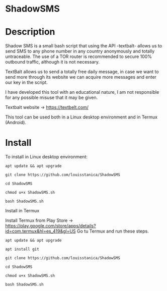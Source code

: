 # ShadowSMS


# Description

Shadow SMS is a small bash script that using the API -textbalt- allows us to send SMS to any phone number in any country anonymously and totally untraceable.
The use of a TOR router is recommended to secure 100% outbound traffic, although it is not necessary.

TextBalt allows us to send a totally free daily message, in case we want to send more through its website we can acquire more messages and enter our key in the script.

I have developed this tool with an educational nature, I am not responsible for any possible misuse that it may be given.

Textbalt website -> https://textbelt.com/

This tool can be used both in a Linux desktop environment and in Termux (Android).


# Install

To install in Linux desktop environment:

`apt update && apt upgrade`

`git clone https://github.com/louisstanica/ShadowSMS`

`cd ShadowSMS`

`chmod u+x ShadowSMS.sh`

`bash ShadowSMS.sh`


Install in Termux

Install Termux from Play Store -> https://play.google.com/store/apps/details?id=com.termux&hl=es_419&gl=US
Go tu Termux and run these steps.

`apt update && apt upgrade`

`apt install git`

`git clone https://github.com/louisstanica/ShadowSMS`

`cd ShadowSMS`

`chmod u+x ShadowSMS.sh`

`bash ShadowSMS.sh`




